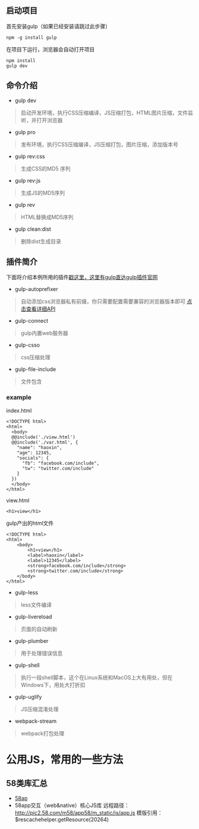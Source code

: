 ## 启动项目
首先安装gulp（如果已经安装请跳过此步骤）
```
npm -g install gulp
```
在项目下运行，浏览器会自动打开项目
```
npm install
gulp dev
```
## 命令介绍
* gulp dev

> 启动开发环境，执行CSS压缩编译，JS压缩打包，HTML图片压缩，文件监听，并打开浏览器

* gulp pro

> 发布环境，执行CSS压缩编译，JS压缩打包，图片压缩，添加版本号

* gulp rev:css

> 生成CSS的MD5 序列

* gulp rev:js

> 生成JS的MD5序列

* gulp rev

> HTML替换成MD5序列

* gulp clean:dist

> 删除dist生成目录

## 插件简介

下面将介绍本例所用的插件[戳这里，这里有gulp直达gulp插件官网](http://gulpjs.com/plugins/)

* gulp-autoprefixer

> 自动添加css浏览器私有前缀，你只需要配置需要兼容的浏览器版本即可
> [点击查看详细API](https://github.com/postcss/autoprefixer#options)

* gulp-connect

> gulp内置web服务器

* gulp-csso

> css压缩处理

* gulp-file-include

> 文件包含

### example

index.html
```
<!DOCTYPE html>
<html>
  <body>
  @@include('./view.html')
  @@include('./var.html', {
    "name": "haoxin",
    "age": 12345,
    "socials": {
      "fb": "facebook.com/include",
      "tw": "twitter.com/include"
    }
  })
  </body>
</html>
```
view.html
```
<h1>view</h1>
```
gulp产出的html文件
```
<!DOCTYPE html>
<html>
	<body>
		<h1>view</h1>
		<label>haoxin</label>
		<label>12345</label>
		<strong>facebook.com/include</strong>
		<strong>twitter.com/include</strong>
	</body>
</html>
```
* gulp-less

> less文件编译

* gulp-livereload

> 页面的自动刷新

* gulp-plumber

> 用于处理错误信息

* gulp-shell

> 执行一段shell脚本，这个在Linux系统和MacOS上大有用处，但在Windows下，用处大打折扣

* gulp-uglify

> JS压缩混淆处理

* webpack-stream

> webpack打包处理

# 公用JS，常用的一些方法

## 58类库汇总
* [58ap](http://webapptest.58.com/static/doc/58app/index.html#!/api/app58)
* 58app交互（web&native）核心JS库 远程路径：http://pic2.58.com/m58/app58/m_static/js/app.js 模版引用：$rescachehelper.getResource(20264)

